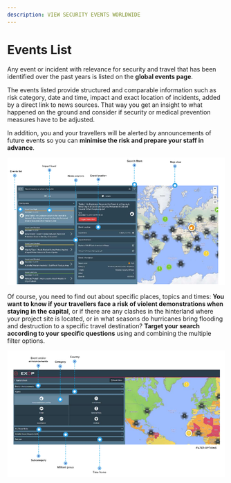 ```yaml
---
description: VIEW SECURITY EVENTS WORLDWIDE
---
```


# Events List

Any event or incident with relevance for security and travel that has been identified over the past years is listed on the **global events page**. 

The events listed provide structured and comparable information such as risk category, date and time, impact and exact location of incidents, added by a direct link to news sources. That way you get an insight to what happened on the ground and consider if security or medical prevention measures have to be adjusted. 

In addition, you and your travellers will be alerted by announcements of future events so you can **minimise the risk and prepare your staff in advance**.

![Global Events View](../.gitbook/assets/global-events-view.png)

Of course, you need to find out about specific places, topics and times: **You want to know if your travellers face a risk of violent demonstrations when staying in the capital**, or if there are any clashes in the hinterland where your project site is located, or in what seasons do hurricanes bring flooding and destruction to a specific travel destination? **Target your search according to your specific questions** using and combining the multiple filter options.

![](../.gitbook/assets/filter-options.png)

